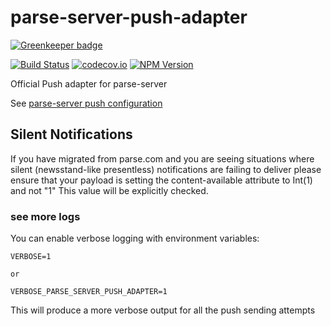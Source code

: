 # parse-server-push-adapter

[![Greenkeeper badge](https://badges.greenkeeper.io/parse-server-modules/parse-server-push-adapter.svg)](https://greenkeeper.io/)

[![Build
Status](https://travis-ci.org/parse-server-modules/parse-server-push-adapter.svg?branch=master)](https://travis-ci.org/parse-server-modules/parse-server-push-adapter)
[![codecov.io](https://codecov.io/github/parse-server-modules/parse-server-push-adapter/coverage.svg?branch=master)](https://codecov.io/github/parse-server-modules/parse-server-push-adapter?branch=master)
[![NPM Version](https://img.shields.io/npm/v/parse-server-push-adapter.svg?style=flat-square)](https://www.npmjs.com/package/parse-server-push-adapter)

Official Push adapter for parse-server

See [parse-server push configuration](http://docs.parseplatform.org/parse-server/guide/#push-notifications)

## Silent Notifications

If you have migrated from parse.com and you are seeing situations where silent (newsstand-like presentless) notifications are failing to deliver please ensure that your payload is setting the content-available attribute to Int(1) and not "1" This value will be explicitly checked.

### see more logs

You can enable verbose logging with environment variables:

```
VERBOSE=1

or 

VERBOSE_PARSE_SERVER_PUSH_ADAPTER=1
```

This will produce a more verbose output for all the push sending attempts
